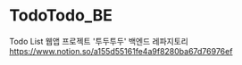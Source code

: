 # TodoTodo_BE
Todo List 웹앱 프로젝트 '투두투두' 백엔드 레파지토리<br>
https://www.notion.so/a155d55161fe4a9f8280ba67d76976ef
